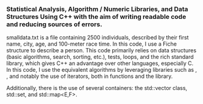 ### Statistical Analysis, Algorithm / Numeric Libraries, and Data Structures Using C++ with the aim of writing readable code and reducing sources of errors.
smalldata.txt is a file containing 2500 individuals, described by their first name, city, age, and 100-meter race time. In this code, I use a Fiche structure to describe a person. This code primarily relies on data structures (basic algorithms, search, sorting, etc.), tests, loops, and the rich standard library, which gives C++ an advantage over other languages, especially C. In this code, I use the equivalent algorithms by leveraging libraries such as <algorithm>, <numeric>, and notably the use of iterators, both in functions and the <iterator> library.

Additionally, there is the use of several containers: the std::vector<T> class, std::set<T>, and std::map<E,F>.
